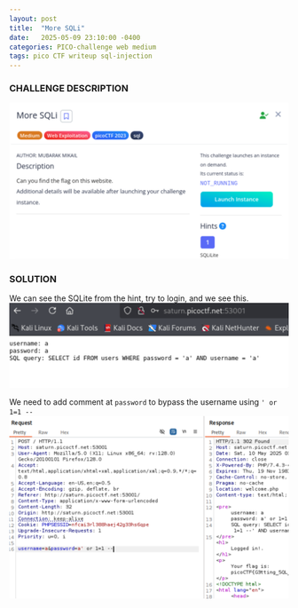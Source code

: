 ```yaml
---
layout: post
title:  "More SQLi"
date:   2025-05-09 23:10:00 -0400
categories: PICO-challenge web medium 
tags: pico CTF writeup sql-injection
---
```


### CHALLENGE DESCRIPTION
![](assets/img/pico/More-SQLi/1.png)

### SOLUTION 
We can see the SQLite from the hint, try to login, and we see this.
![](assets/img/pico/More-SQLi/2.png)

We need to add comment at `password` to bypass the username using `' or 1=1 --`
![](assets/img/pico/More-SQLi/3.png)

